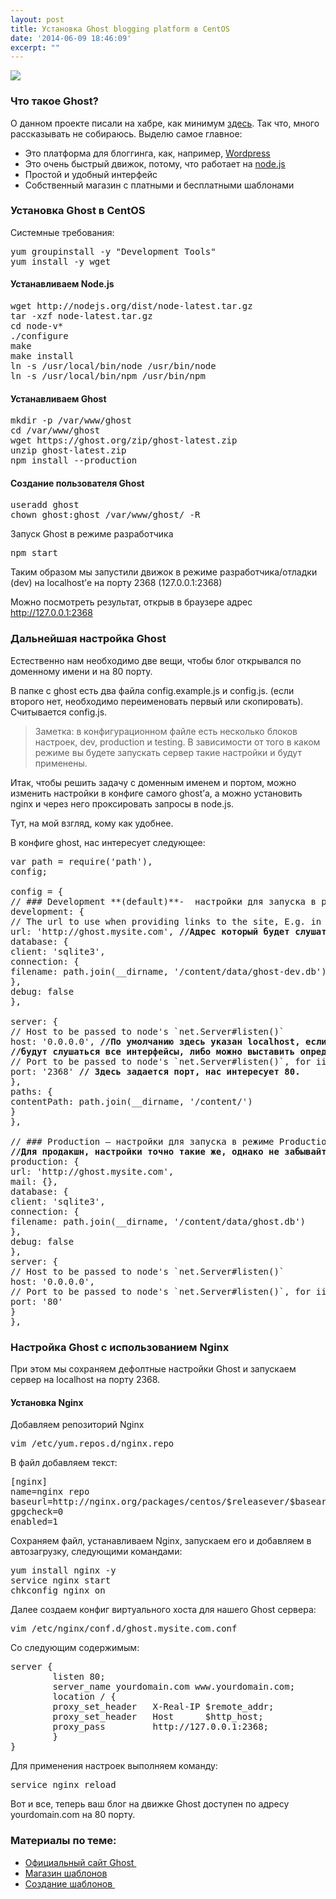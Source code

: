 ```yaml
---
layout: post
title: Установка Ghost blogging platform в CentOS
date: '2014-06-09 18:46:09'
excerpt: ""
---
```



![](https://farm8.staticflickr.com/7425/16515667242_7bdebd89dc_o.jpg)
<h3>Что такое Ghost?</h3>
О данном проекте писали на хабре, как минимум <a href="http://habrahabr.ru/post/197546/" target="_blank">здесь</a>. Так что, много рассказывать не собираюсь. Выделю самое главное:
<ul>
	<li>Это платформа для блоггинга, как, например, <a href="http://wordpress.org" target="_blank">Wordpress</a></li>
	<li>Это очень быстрый движок, потому, что работает на <a href="http://nodejs.org/" target="_blank">node.js</a></li>
	<li>Простой и удобный интерфейс</li>
	<li>Собственный магазин с платными и бесплатными шаблонами</li>
</ul>

<h3>Установка Ghost в CentOS</h3>

Системные требования:
<pre>
yum groupinstall -y "Development Tools"
yum install -y wget
</pre>
<h4>Устанавливаем Node.js</h4>
<pre>wget http://nodejs.org/dist/node-latest.tar.gz
tar -xzf node-latest.tar.gz
cd node-v*
./configure 
make 
make install
ln -s /usr/local/bin/node /usr/bin/node
ln -s /usr/local/bin/npm /usr/bin/npm</pre>
<h4>Устанавливаем Ghost</h4>
<pre>mkdir -p /var/www/ghost
cd /var/www/ghost
wget https://ghost.org/zip/ghost-latest.zip 
unzip ghost-latest.zip  
npm install --production</pre>
<h4>Создание пользователя Ghost</h4>
<pre>useradd ghost
chown ghost:ghost /var/www/ghost/ -R</pre>
Запуск Ghost в режиме разработчика
<pre>npm start</pre>
Таким образом мы запустили движок в режиме разработчика/отладки (dev) на localhost’е на порту 2368 (127.0.0.1:2368)

Можно посмотреть результат, открыв в браузере адрес <a href="http://127.0.0.1:2368">http://127.0.0.1:2368</a>
<p></p>
<h3>Дальнейшая настройка Ghost</h3>

Естественно нам необходимо две вещи, чтобы блог открывался по доменному имени и на 80 порту.

В папке с ghost есть два файла config.example.js и config.js. (если второго нет, необходимо переименовать первый или скопировать). Считывается config.js.
<p></p>
<blockquote>Заметка: в конфигурационном файле есть несколько блоков настроек, dev, production и testing. В зависимости от того в каком режиме вы будете запускать сервер такие настройки и будут применены.</blockquote>

Итак, чтобы решить задачу с доменным именем и портом, можно изменить настройки в конфиге самого ghost’а, а можно установить nginx и через него проксировать запросы в node.js.

Тут, на мой взгляд, кому как удобнее.

В конфиге ghost, нас интересует следующее:
<pre>var path = require('path'),
config;

config = {
// ### Development **(default)**-  настройки для запуска в режиме DEV
development: {
// The url to use when providing links to the site, E.g. in RSS and email.
url: 'http://ghost.mysite.com', <strong>//Адрес который будет слушать встроенный веб-сервер</strong>
database: {
client: 'sqlite3',
connection: {
filename: path.join(__dirname, '/content/data/ghost-dev.db')
},
debug: false
},

server: {
// Host to be passed to node's `net.Server#listen()`
host: '0.0.0.0', <strong>//По умолчанию здесь указан </strong><strong>localhost</strong><strong>, если поставить 0.0.0.0</strong>
<strong>//будут слушаться все интерфейсы, либо можно выставить определенный.</strong>
// Port to be passed to node's `net.Server#listen()`, for iisnode set this to `process.env.PORT`
port: '2368' <strong>// Здесь задается порт, нас интересует 80.</strong>
},
paths: {
contentPath: path.join(__dirname, '/content/')
}
},

// ### Production – настройки для запуска в режиме Production
<strong>//Для продакшн, настройки точно такие же, однако не забывайте их поменять</strong>
production: {
url: 'http://ghost.mysite.com',
mail: {},
database: {
client: 'sqlite3',
connection: {
filename: path.join(__dirname, '/content/data/ghost.db')
},
debug: false
},
server: {
// Host to be passed to node's `net.Server#listen()`
host: '0.0.0.0',
// Port to be passed to node's `net.Server#listen()`, for iisnode set this to `process.env.PORT`
port: '80'
}
},</pre>
<h3>Настройка Ghost с использованием Nginx</h3>

При этом мы сохраняем дефолтные настройки Ghost и запускаем сервер на localhost на порту 2368.

<h4>Установка Nginx</h4>

Добавляем репозиторий Nginx
<pre>vim /etc/yum.repos.d/nginx.repo</pre>
В файл добавляем текст:
<pre>[nginx]
name=nginx repo
baseurl=http://nginx.org/packages/centos/$releasever/$basearch/
gpgcheck=0
enabled=1</pre>
Сохраняем файл, устанавливаем Nginx, запускаем его и добавляем в автозагрузку, следующими командами:
<pre>yum install nginx -y
service nginx start
chkconfig nginx on</pre>
Далее создаем конфиг виртуального хоста для нашего Ghost сервера:
<pre>vim /etc/nginx/conf.d/ghost.mysite.com.conf</pre>
Со следующим содержимым:
<pre>server {
        listen 80;
        server_name yourdomain.com www.yourdomain.com;
        location / {
        proxy_set_header   X-Real-IP $remote_addr;
        proxy_set_header   Host      $http_host;
        proxy_pass         http://127.0.0.1:2368;
        }
}
</pre>
Для применения настроек выполняем команду:
<pre>service nginx reload</pre>
Вот и все, теперь ваш блог на движке Ghost доступен по адресу yourdomain.com на 80 порту.
<h3>Материалы по теме:</h3>
<ul>
	<li><a href="https://ghost.org/" target="_blank">Официальный сайт Ghost </a></li>
	<li><a href="http://marketplace.ghost.org/" target="_blank">Магазин шаблонов</a></li>
	<li><a href="https://github.com/polygonix/GhostBacker" target="_blank">Создание шаблонов </a></li>
</ul>
